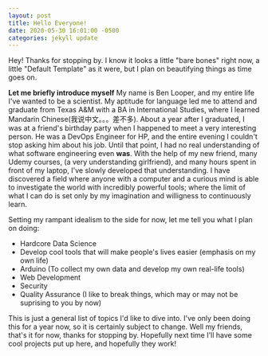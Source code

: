 ```yaml
---
layout: post 
title: Hello Everyone!
date: 2020-05-30 16:01:00 -0500
categories: jekyll update
---
```


Hey!
Thanks for stopping by. I know it looks a little "bare bones" right now, a little "Default Template" as it were, but I plan on beautifying things as time goes on. 

**Let me briefly introduce myself**
My name is Ben Looper, and my entire life I've wanted to be a scientist. My aptitude for language led me to attend and graduate from Texas A&M with a BA in International Studies, where I learned Mandarin Chinese(我说中文。。。差不多). About a year after I graduated, I was at a friend's birthday party when I happened to meet a very interesting person. He was a DevOps Engineer for HP, and the entire evening I couldn't stop asking him about his job. Until that point, I had no real understanding of what software engineering even **was**. With the help of my new friend, many Udemy courses, (a very understanding girlfriend), and many hours spent in front of my laptop, I've slowly developed that understanding. I have discovered a field where anyone with a computer and a curious mind is able to investigate the world with incredibly powerful tools; where the limit of what I can do is set only by my imagination and willigness to continuously learn.

Setting my rampant idealism to the side for now, let me tell you what I plan on doing:
- Hardcore Data Science 
- Develop cool tools that will make people's lives easier (emphasis on my own life)
- Arduino (To collect my own data and develop my own real-life tools)
- Web Development 
- Security
- Quality Assurance (I like to break things, which may or may not be suprising to you by now)

This is just a general list of topics I'd like to dive into. I've only been doing this for a year now, so it is certainly subject to change. Well my friends, that's it for now, thanks for stopping by. Hopefully next time I'll have some cool projects put up here, and hopefully they work!       